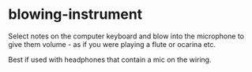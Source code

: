 # blowing-instrument

Select notes on the computer keyboard and blow into the microphone to give them volume - as if you were playing a flute or ocarina etc.

Best if used with headphones that contain a mic on the wiring.
